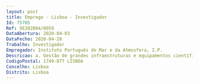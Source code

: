 ```yaml
--- 
layout: post
title: Emprego - Lisboa - Investigador
Id: 75785
Ref: OE202004/0059
DataAbertura: 2020-04-03
DataFecho: 2020-04-28
Trabalho: Investigador
Empregador: Instituto Português do Mar e da Atmosfera, I.P.
Descricao: a. Gestão de grandes infraestruturas e equipamentos científicos associados à realização das campanhas de investigação  b. Desenvolvimento e teste de protocolos de otimização de operações de mar com recurso a tecnologias e equipamentos de observação da coluna de água ou do fundo do mar (nomeadamente veículos de operação remota ou autónoma)  c. Desenvolvimento de mecanismos de transferência de conhecimento científico marinho ou costeiro, orientados para a comunidade não científica.
CodigoPostal: 1749-077 LISBOA
Concelho: Lisboa
Distrito: Lisboa
--- 
```

